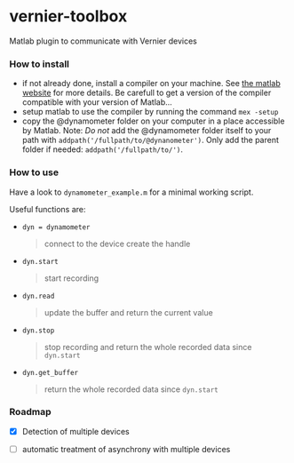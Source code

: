 vernier-toolbox
===============

Matlab plugin to communicate with Vernier devices

### How to install

- if not already done, install a compiler on your machine. 
See [the matlab website](http://fr.mathworks.com/support/compilers/R2015b/index.html) for more details.
Be carefull to get a version of the compiler compatible with your version of Matlab...
- setup matlab to use the compiler by running the command ```mex -setup```
- copy the @dynamometer folder on your computer in a place accessible by Matlab. 
Note: *Do not* add the @dynamometer folder itself to your path with ```addpath('/fullpath/to/@dynanometer')```. 
Only add the parent folder if needed: ```addpath('/fullpath/to/')```.

### How to use

Have a look to `dynamometer_example.m` for a minimal working script.

Useful functions are:

- `dyn = dynamometer`
    > connect to the device create the handle
- `dyn.start`
    > start recording
- `dyn.read` 
    > update the buffer and return the current value
-  `dyn.stop`
    > stop recording and return the whole recorded data since `dyn.start`
- `dyn.get_buffer`
    > return the whole recorded data since `dyn.start`

### Roadmap

- [x] Detection of multiple devices
- [ ] automatic treatment of asynchrony with multiple devices




